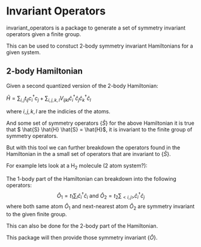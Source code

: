 # Invariant Operators

invariant_operators is a package to generate a set of symmetry invariant operators given a finite group.

This can be used to constuct 2-body symmetry invariant Hamiltonians for a given system.

## 2-body Hamiltonian

Given a second quantized version of the 2-body Hamiltonian: 

$\hat{H} = \sum_{i,j} t_{ij} c_i^\dagger c_j + \sum_{i,j,k,l} V_{ijkl} \hat{c}_i^{\dagger} \hat{c}_j \hat{c}_k^\dagger \hat{c}_l^{}$

where $i,j,k,l$ are the indicies of the atoms.

And some set of symmetry operators $\{\hat{S}\}$ for the above Hamiltonian it is true that $ \hat{S} \hat{H} \hat{S} = \hat{H}$, it is invariant to the finite group of symmetry operators.

But with this tool we can further breakdown the operators found in the Hamiltonian in the a small set of operators that are invariant to $\{\hat{S}\}$. 

For example lets look at a $\text{H}_2$ molecule (2 atom system?):

The 1-body part of the Hamiltonian can breakdown into the following operators:
$$ \hat{O}_1 =  t_1 \sum_i \hat{c}_i^\dag \hat{c}_i^{} \text{ and }  \hat{O}_2 = t_2 \sum_{<i,j>} \hat{c}_i^\dag \hat{c}_j^{} $$
where both same atom $\hat{O}_1$ and next-nearest atom $\hat{O}_2$ are symmetry invariant to the given finite group.

This can also be done for the 2-body part of the Hamiltonian.

This package will then provide those symmetry invariant $\{\hat{O}\}$.
